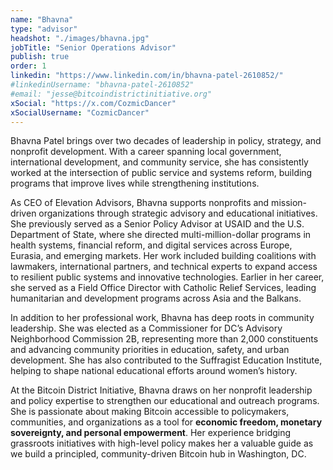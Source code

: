 ```yaml
---
name: "Bhavna"
type: "advisor"
headshot: "./images/bhavna.jpg"
jobTitle: "Senior Operations Advisor"
publish: true
order: 1
linkedin: "https://www.linkedin.com/in/bhavna-patel-2610852/"
#linkedinUsername: "bhavna-patel-2610852"
#email: "jesse@bitcoindistrictinitiative.org"
xSocial: "https://x.com/CozmicDancer"
xSocialUsername: "CozmicDancer"
---
```


Bhavna Patel brings over two decades of leadership in policy, strategy, and nonprofit development. With a career spanning local government, international development, and community service, she has consistently worked at the intersection of public service and systems reform, building programs that improve lives while strengthening institutions.

As CEO of Elevation Advisors, Bhavna supports nonprofits and mission-driven organizations through strategic advisory and educational initiatives. She previously served as a Senior Policy Advisor at USAID and the U.S. Department of State, where she directed multi-million-dollar programs in health systems, financial reform, and digital services across Europe, Eurasia, and emerging markets. Her work included building coalitions with lawmakers, international partners, and technical experts to expand access to resilient public systems and innovative technologies. Earlier in her career, she served as a Field Office Director with Catholic Relief Services, leading humanitarian and development programs across Asia and the Balkans.  

In addition to her professional work, Bhavna has deep roots in community leadership. She was elected as a Commissioner for DC’s Advisory Neighborhood Commission 2B, representing more than 2,000 constituents and advancing community priorities in education, safety, and urban development. She has also contributed to the Suffragist Education Institute, helping to shape national educational efforts around women’s history.  

At the Bitcoin District Initiative, Bhavna draws on her nonprofit leadership and policy expertise to strengthen our educational and outreach programs. She is passionate about making Bitcoin accessible to policymakers, communities, and organizations as a tool for **economic freedom, monetary sovereignty, and personal empowerment**. Her experience bridging grassroots initiatives with high-level policy makes her a valuable guide as we build a principled, community-driven Bitcoin hub in Washington, DC.

